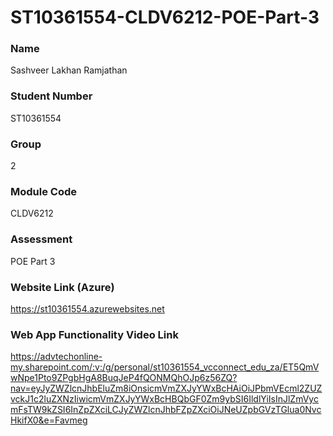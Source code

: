 # ST10361554-CLDV6212-POE-Part-3

### Name
Sashveer Lakhan Ramjathan

### Student Number
ST10361554

### Group
2

### Module Code
CLDV6212

### Assessment
POE Part 3

### Website Link (Azure)
https://st10361554.azurewebsites.net

### Web App Functionality Video Link
https://advtechonline-my.sharepoint.com/:v:/g/personal/st10361554_vcconnect_edu_za/ET5QmVwNpe1Pto9ZPgbHgA8BuqJeP4fQONMQhOJp6z56ZQ?nav=eyJyZWZlcnJhbEluZm8iOnsicmVmZXJyYWxBcHAiOiJPbmVEcml2ZUZvckJ1c2luZXNzIiwicmVmZXJyYWxBcHBQbGF0Zm9ybSI6IldlYiIsInJlZmVycmFsTW9kZSI6InZpZXciLCJyZWZlcnJhbFZpZXciOiJNeUZpbGVzTGlua0NvcHkifX0&e=Favmeg
